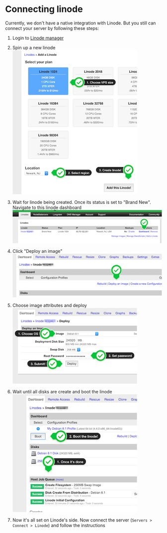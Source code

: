 # Connecting linode

Currently, we don't have a native integration with Linode. But you still can connect your server by following these steps: 

1. Login to <a href="https://manager.linode.com/" target="_blank">Linode manager</a> 

2. Spin up a new linode
<br>![](_images/linode-add-new.png)

3. Wait for linode being created. Once its status is set to "Brand New". Navigate to this linode dashboard
<br>![](_images/linodes.png)

4. Click "Deploy an image"
<br>![](_images/linode-deploy-image.png)

5. Choose image attributes and deploy
<br>![](_images/linode-image-attributes.png)

6. Wait until all disks are create and boot the linode
<br>![](_images/linode-boot.png)

7. Now it's all set on Linode's side. Now connect the server (`Servers > Connect > Linode`) and follow the instructions